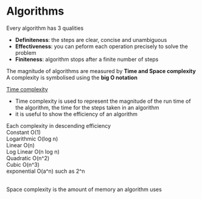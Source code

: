 # Algorithms

Every algorithm has 3 qualities
- <b>Definiteness</b>: the steps are clear, concise and unambiguous
- <b>Effectiveness</b>: you can peform each operation precisely to solve the problem
- <b>Finiteness</b>: algorithm stops after a finite number of steps

The magnitude of algorithms are measured by <b>Time and Space complexity</b><br>
A complexity is symbolised using the <b>big O notation</b>

<u>Time complexity</u><br>
- Time complexity is used to represent the magnitude of the run time of the algorithm, the time for the steps taken in an algorithm
- it is useful to show the efficiency of an algorithm

Each complexity in descending efficiency<br>
Constant O(1)<br>
Logarithmic O(log n)<br>
Linear O(n)<br>
Log Linear O(n log n)<br>
Quadratic O(n^2)<br>
Cubic O(n^3)<br>
exponential O(a^n) such as 2^n<br><br>

Space complexity is the amount of memory an algorithm uses
